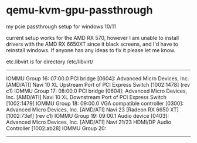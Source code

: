 # qemu-kvm-gpu-passthrough
my pcie passthrough setup for windows 10/11

current setup works for the AMD RX 570, however I am unable to install drivers with the AMD RX 6650XT since it black screens, and I'd have to reinstall windows. If anyone has any ideas to fix it please let me know.

etc.libvirt is for directory /etc/libvirt/

---
IOMMU Group 16:
        07:00.0 PCI bridge [0604]: Advanced Micro Devices, Inc. [AMD/ATI] Navi 10 XL Upstream Port of PCI Express Switch [1002:1478] (rev c1)
IOMMU Group 17:
        08:00.0 PCI bridge [0604]: Advanced Micro Devices, Inc. [AMD/ATI] Navi 10 XL Downstream Port of PCI Express Switch [1002:1479]
IOMMU Group 18:
        09:00.0 VGA compatible controller [0300]: Advanced Micro Devices, Inc. [AMD/ATI] Navi 23 [Radeon RX 6650 XT] [1002:73ef] (rev c1)
IOMMU Group 19:
        09:00.1 Audio device [0403]: Advanced Micro Devices, Inc. [AMD/ATI] Navi 21/23 HDMI/DP Audio Controller [1002:ab28]
IOMMU Group 20:

---
